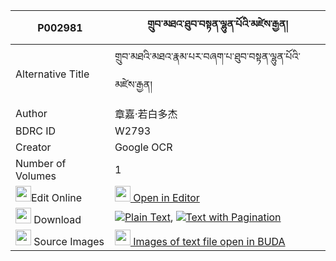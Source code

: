 |P002981|གྲུབ་མཐའ་ཐུབ་བསྟན་ལྷུན་པོའི་མཛེས་རྒྱན། 
| --- | --- 
|Alternative Title |གྲུབ་མཐའི་མཐའ་རྣམ་པར་བཞག་པ་ཐུབ་བསྟན་ལྷུན་པོའི་མཛེས་རྒྱན།
|Author| 章嘉·若白多杰
|BDRC ID | W2793
|Creator | Google OCR
|Number of Volumes| 1
|<img width="25" src="https://img.icons8.com/color/25/000000/edit-property.png">Edit Online| [<img width="25" src="https://avatars.githubusercontent.com/u/45091458?s=200&v=4"> Open in Editor](http://editor.openpecha.org/P002981)
|<img width="25" src="https://img.icons8.com/fluent/48/000000/download-2.png"/>  Download | [![](https://img.icons8.com/color/20/000000/txt.png)Plain Text](https://github.com/Openpecha/P002981/releases/download/v1/drubta_tubten_lhunpo_i_dze_gye_plain_P002981.zip), [![](https://img.icons8.com/color/20/000000/txt.png)Text with Pagination](https://github.com/Openpecha/P002981/releases/download/v1/drubta_tubten_lhunpo_i_dze_gye_pages_P002981.zip)
|<img width="25" src="https://img.icons8.com/plasticine/100/000000/pictures-folder.png"/>  Source Images | [<img width="25" src="https://library.bdrc.io/icons/BUDA-small.svg"> Images of text file open in BUDA](https://library.bdrc.io/show/bdr:W2793)